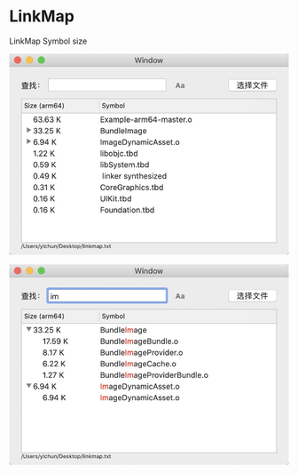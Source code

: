 # LinkMap
LinkMap Symbol size

![Symbol](https://raw.githubusercontent.com/youlianchun/LinkMap/master/lm0.jpg)

![search](https://raw.githubusercontent.com/youlianchun/LinkMap/master/lm1.jpg)
